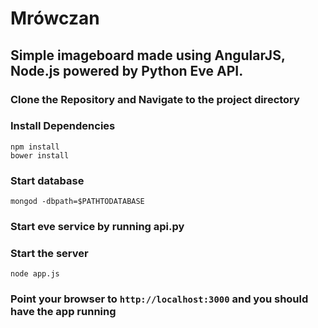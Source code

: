 # Mrówczan
## Simple imageboard made using AngularJS, Node.js powered by Python Eve API.

### Clone the Repository and Navigate to the project directory
### Install Dependencies 
```
npm install 
bower install
```
### Start database
```
mongod -dbpath=$PATHTODATABASE
```
### Start eve service by running api.py
### Start the server
```
node app.js
```
### Point your browser to `http://localhost:3000` and you should have the app running

